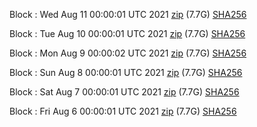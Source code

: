Block [](https://insight.dash.org/insight/block/): Wed Aug 11 00:00:01 UTC 2021 [zip](https://dash-bootstrap.ams3.digitaloceanspaces.com/mainnet/2021-08-11/bootstrap.dat.zip) (7.7G) [SHA256](https://dash-bootstrap.ams3.digitaloceanspaces.com/mainnet/2021-08-11/sha256.txt)

Block [](https://insight.dash.org/insight/block/): Tue Aug 10 00:00:01 UTC 2021 [zip](https://dash-bootstrap.ams3.digitaloceanspaces.com/mainnet/2021-08-10/bootstrap.dat.zip) (7.7G) [SHA256](https://dash-bootstrap.ams3.digitaloceanspaces.com/mainnet/2021-08-10/sha256.txt)

Block [](https://insight.dash.org/insight/block/): Mon Aug  9 00:00:02 UTC 2021 [zip](https://dash-bootstrap.ams3.digitaloceanspaces.com/mainnet/2021-08-09/bootstrap.dat.zip) (7.7G) [SHA256](https://dash-bootstrap.ams3.digitaloceanspaces.com/mainnet/2021-08-09/sha256.txt)

Block [](https://insight.dash.org/insight/block/): Sun Aug  8 00:00:01 UTC 2021 [zip](https://dash-bootstrap.ams3.digitaloceanspaces.com/mainnet/2021-08-08/bootstrap.dat.zip) (7.7G) [SHA256](https://dash-bootstrap.ams3.digitaloceanspaces.com/mainnet/2021-08-08/sha256.txt)

Block [](https://insight.dash.org/insight/block/): Sat Aug  7 00:00:01 UTC 2021 [zip](https://dash-bootstrap.ams3.digitaloceanspaces.com/mainnet/2021-08-07/bootstrap.dat.zip) (7.7G) [SHA256](https://dash-bootstrap.ams3.digitaloceanspaces.com/mainnet/2021-08-07/sha256.txt)

Block [](https://insight.dash.org/insight/block/): Fri Aug  6 00:00:01 UTC 2021 [zip](https://dash-bootstrap.ams3.digitaloceanspaces.com/mainnet/2021-08-06/bootstrap.dat.zip) (7.7G) [SHA256](https://dash-bootstrap.ams3.digitaloceanspaces.com/mainnet/2021-08-06/sha256.txt)
